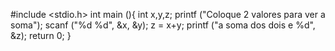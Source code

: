 #include <stdio.h>
    int main (){
        int x,y,z;
        printf ("Coloque 2 valores para ver a soma");
        scanf ("%d %d", &x, &y);
        z = x+y;
        printf ("a soma dos dois e %d", &z);
        return 0;
    }
